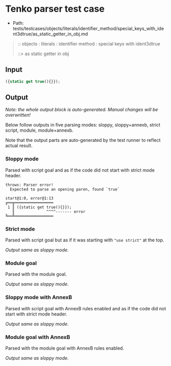 # Tenko parser test case

- Path: tests/testcases/objects/literals/identifier_method/special_keys_with_ident3dtrue/as_static_getter_in_obj.md

> :: objects : literals : identifier method : special keys with ident3dtrue
>
> ::> as static getter in obj

## Input

`````js
({static get true(){}});
`````

## Output

_Note: the whole output block is auto-generated. Manual changes will be overwritten!_

Below follow outputs in five parsing modes: sloppy, sloppy+annexb, strict script, module, module+annexb.

Note that the output parts are auto-generated by the test runner to reflect actual result.

### Sloppy mode

Parsed with script goal and as if the code did not start with strict mode header.

`````
throws: Parser error!
  Expected to parse an opening paren, found `true`

start@1:0, error@1:13
╔══╦═════════════════
 1 ║ ({static get true(){}});
   ║              ^^^^------- error
╚══╩═════════════════

`````

### Strict mode

Parsed with script goal but as if it was starting with `"use strict"` at the top.

_Output same as sloppy mode._

### Module goal

Parsed with the module goal.

_Output same as sloppy mode._

### Sloppy mode with AnnexB

Parsed with script goal with AnnexB rules enabled and as if the code did not start with strict mode header.

_Output same as sloppy mode._

### Module goal with AnnexB

Parsed with the module goal with AnnexB rules enabled.

_Output same as sloppy mode._
